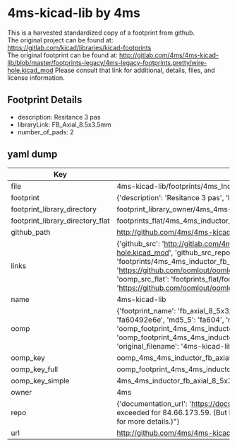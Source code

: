 # 4ms-kicad-lib by 4ms  
This is a harvested standardized copy of a footprint from github.  
The original project can be found at:  
https://gitlab.com/kicad/libraries/kicad-footprints  
The original footprint can be found at:
http://gitlab.com/4ms/4ms-kicad-lib/blob/master/footprints-legacy/4ms-legacy-footprints.pretty/wire-hole.kicad_mod
Please consult that link for additional, details, files, and license information.  
## Footprint Details
* description: Resitance 3 pas  
* libraryLink: FB_Axial_8.5x3.5mm  
* number_of_pads: 2  
## yaml dump  
| Key | Value |  
| --- | --- |  
| file | 4ms-kicad-lib/footprints/4ms_Inductor.pretty/FB_Axial_8.5x3.5mm.kicad_mod |  
| footprint | {'description': 'Resitance 3 pas', 'libraryLink': 'FB_Axial_8.5x3.5mm', 'number_of_pads': 2} |  
| footprint_library_directory | footprint_library_owner/4ms_4ms-kicad-lib |  
| footprint_library_directory_flat | footprints_flat/4ms_4ms_inductor_fb_axial_8_5x3_5mm/working |  
| github_path | http://github.com/4ms/4ms-kicad-lib/blob/master/footprints/4ms_Inductor.pretty/FB_Axial_8.5x3.5mm.kicad_mod |  
| links | {'github_src': 'http://gitlab.com/4ms/4ms-kicad-lib/blob/master/footprints-legacy/4ms-legacy-footprints.pretty/wire-hole.kicad_mod', 'github_src_repo': 'https://gitlab.com/kicad/libraries/kicad-footprints', 'oomp_bot': 'footprints/4ms_4ms_inductor_fb_axial_8_5x3_5mm/working', 'oomp_bot_github': 'https://github.com/oomlout/oomlout_oomp_footprint_bot/tree/main/footprints/4ms_4ms_inductor_fb_axial_8_5x3_5mm/working', 'oomp_src_flat': 'footprints_flat/footprints_flat/4ms_4ms_inductor_fb_axial_8_5x3_5mm/working', 'oomp_src_flat_github': 'https://github.com/oomlout/oomlout_oomp_footprint_src/tree/main/footprints_flat/4ms_4ms_inductor_fb_axial_8_5x3_5mm/working'} |  
| name | 4ms-kicad-lib |  
| oomp | {'footprint_name': 'fb_axial_8_5x3_5mm', 'library_name': '4ms_inductor', 'md5': 'fa60492e6e5e8f9fb3fb2eaa4b4bcbc9', 'md5_10': 'fa60492e6e', 'md5_5': 'fa604', 'md5_6': 'fa6049', 'oomp_key': 'oomp_4ms_4ms_inductor_fb_axial_8_5x3_5mm', 'oomp_key_extra': 'oomp_footprint_4ms_4ms_inductor_fb_axial_8_5x3_5mm', 'oomp_key_full': 'oomp_footprint_4ms_4ms_inductor_fb_axial_8_5x3_5mm_fa6049', 'oomp_key_simple': '4ms_4ms_inductor_fb_axial_8_5x3_5mm', 'original_filename': '4ms-kicad-lib/footprints/4ms_Inductor.pretty/FB_Axial_8.5x3.5mm.kicad_mod', 'owner_name': '4ms'} |  
| oomp_key | oomp_4ms_4ms_inductor_fb_axial_8_5x3_5mm |  
| oomp_key_full | oomp_footprint_4ms_4ms_inductor_fb_axial_8_5x3_5mm |  
| oomp_key_simple | 4ms_4ms_inductor_fb_axial_8_5x3_5mm |  
| owner | 4ms |  
| repo | {'documentation_url': 'https://docs.github.com/rest/overview/resources-in-the-rest-api#rate-limiting', 'message': "API rate limit exceeded for 84.66.173.59. (But here's the good news: Authenticated requests get a higher rate limit. Check out the documentation for more details.)"} |  
| url | http://github.com/4ms/4ms-kicad-lib |  

